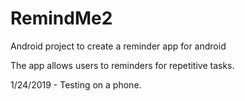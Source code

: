 # RemindMe2
Android project to create a reminder app for android

The app allows users to reminders for repetitive tasks.

1/24/2019 - Testing on a phone.



